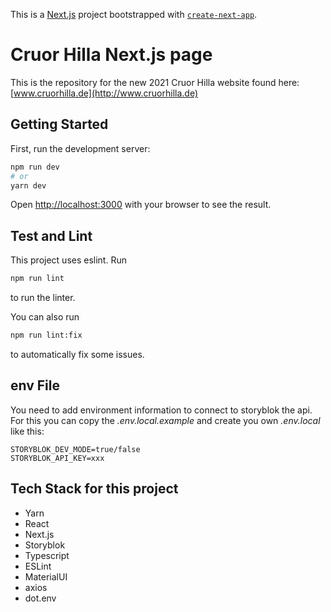 This is a [Next.js](https://nextjs.org/) project bootstrapped with [`create-next-app`](https://github.com/vercel/next.js/tree/canary/packages/create-next-app).

# Cruor Hilla Next.js page

This is the repository for the new 2021 Cruor Hilla website found here:
[www.cruorhilla.de](http://www.cruorhilla.de)  

## Getting Started

First, run the development server:

```bash
npm run dev
# or
yarn dev
```

Open [http://localhost:3000](http://localhost:3000) with your browser to see the result.

## Test and Lint

This project uses eslint. Run 
```bash
npm run lint
``` 
to run the linter.

You can also run 
```bash
npm run lint:fix
``` 
to automatically fix some issues. 

## env File

You need to add environment information to connect to storyblok the api. For this you can copy the _.env.local.example_ and create you own _.env.local_ like this:

```dotenv
STORYBLOK_DEV_MODE=true/false
STORYBLOK_API_KEY=xxx
```

## Tech Stack for this project

* Yarn
* React
* Next.js
* Storyblok
* Typescript
* ESLint
* MaterialUI
* axios
* dot.env
